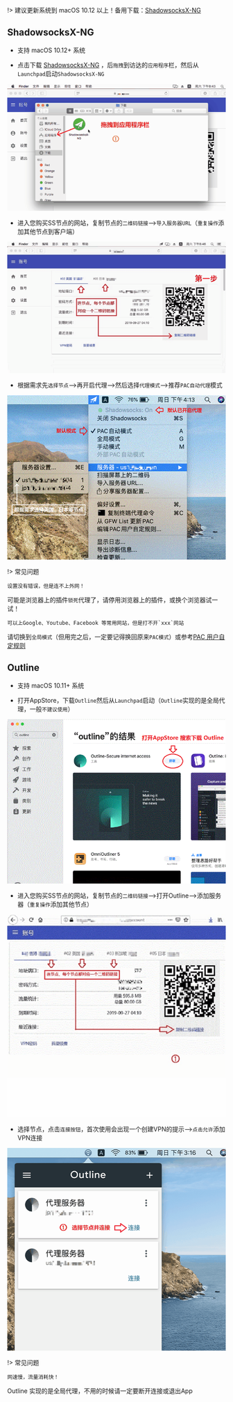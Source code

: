 !> 建议更新系统到 macOS 10.12 以上！备用下载：[ShadowsocksX-NG](https://www.5nd.xyz/media/mac/ShadowsocksX-NG.zip)

## ShadowsocksX-NG

* 支持 macOS 10.12+ 系统

* 点击下载 <a href="media/mac/ShadowsocksX-NG.zip" target="_blank">ShadowsocksX-NG</a> ，后`拖拽`到访达的`应用程序`栏，然后从`Launchpad`启动`ShadowsocksX-NG`

![ShadowsocksX-NG](media/mac/sx1.gif ':size=720')

* 进入您购买SS节点的网站，复制节点的`二维码链接`-->`导入服务器URL`（`重复操作`添加其他节点到客户端）

![ShadowsocksX-NG](media/mac/sx2.gif ':size=720')

* 根据需求先`选择节点`-->再开启代理-->然后选择`代理模式`-->推荐`PAC自动代理`模式

![ShadowsocksX-NG](media/mac/sx3.gif ':size=720')

!> 常见问题

  ```shell
  设置没有错误，但是连不上外网！
```

可能是浏览器上的插件`锁死`代理了，请停用浏览器上的插件，或换个浏览器试一试！

  ```shell
  可以上Google、Youtube、Facebook 等常用网站，但是打不开`xxx`网站
```
请切换到`全局模式`（但用完之后，一定要记得换回原来`PAC模式`）或参考[PAC 用户自定规则](advanced)

## Outline

* 支持 macOS 10.11+ 系统 

* 打开AppStore，下载`Outline`然后从`Launchpad`启动（`Outline`实现的是全局代理，一般`不建议使用`）

![Shadowrocket](media/mac/ot1.gif ':size=720')

* 进入您购买SS节点的网站，复制节点的`二维码链接`-->打开Outline-->添加服务器（`重复操作`添加其他节点）

![Shadowrocket](media/mac/ot2.gif ':size=720')

* 选择节点，点击`连接按钮`，首次使用会出现一个创建VPN的提示-->`点击允许`添加VPN连接

![Shadowrocket](media/mac/ot3.gif ':size=720')

!> 常见问题

  ```shell
  网速慢，流量消耗快！
```

Outline 实现的是全局代理，不用的时候请一定要断开连接或退出App
